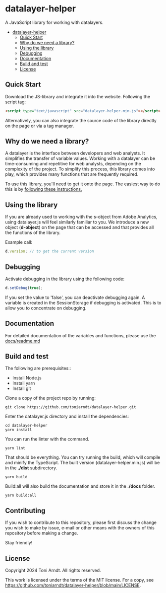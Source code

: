 # datalayer-helper

A JavaScript library for working with datalayers.

- [datalayer-helper](#datalayer-helper)
  - [Quick Start](#quick-start)
  - [Why do we need a library?](#why-do-we-need-a-library)
  - [Using the library](#using-the-library)
  - [Debugging](#debugging)
  - [Documentation](#documentation)
  - [Build and test](#build-and-test)
  - [License](#license)

## Quick Start

Download the JS-library and integrate it into the website. Following the script tag:

```html
<script type="text/javascript" src="datalayer-helper.min.js"></script>
```

Alternatively, you can also integrate the source code of the library directly on the page or via a tag manager.

## Why do we need a library?

A datalayer is the interface between developers and web analysts. It simplifies the transfer of variable values. Working with a datalayer can be time-consuming and repetitive for web analysts, depending on the complexity of the project. To simplify this process, this library comes into play, which provides many functions that are frequently required.

To use this library, you'll need to get it onto the page. The easiest way to do this
is by [following these instructions.](#quick-start)

## Using the library

If you are already used to working with the s-object from Adobe Analytics, using datalayer.js will feel similarly familiar to you.
We introduce a new object (**d-object**) on the page that can be accessed and that provides all the functions of the library.

Example call:

```js
d.version; // to get the current version
```

## Debugging

Activate debugging in the library using the following code:

```js
d.setDebug(true);
```

If you set the value to 'false', you can deactivate debugging again.
A variable is created in the SessionStorage if debugging is activated. This is to allow you to concentrate on debugging.

## Documentation

For detailed documentation of the variables and functions, please use the [docs/readme.md](https://github.com/toniarndt/datalayer-helper/blob/main/docs/README.md)

## Build and test

The following are prerequisites::

- Install Node.js
- Install yarn
- Install git

Clone a copy of the project repo by running:

```
git clone https://github.com/toniarndt/datalayer-helper.git
```

Enter the datalayer.js directory and install the dependencies:

```
cd datalayer-helper
yarn install
```

You can run the linter with the command.

```
yarn lint
```

That should be everything. You can try running the build, which will compile and minify the TypeScript.
The built version (datalayer-helper.min.js) will be in the **./dist** subdirectory.

```
yarn build
```

Build:all will also build the documentation and store it in the **./docs** folder.

```
yarn build:all
```

## Contributing

If you wish to contribute to this repository, please first discuss the change you wish to make by issue, e-mail or other means with the owners of this repository before making a change.

Stay friendly!

## License

Copyright 2024 Toni Arndt. All rights reserved.

This work is licensed under the terms of the MIT license. For a copy, see
<https://github.com/toniarndt/datalayer-helper/blob/main/LICENSE>.
